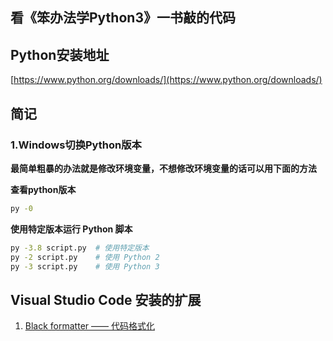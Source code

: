 ## 看《笨办法学Python3》一书敲的代码

## Python安装地址

[https://www.python.org/downloads/](https://www.python.org/downloads/)

## 简记

### 1.Windows切换Python版本

**最简单粗暴的办法就是修改环境变量，不想修改环境变量的话可以用下面的方法**

**查看python版本**

```bash
py -0
```

**使用特定版本运行 Python 脚本**

```bash
py -3.8 script.py  # 使用特定版本
py -2 script.py    # 使用 Python 2
py -3 script.py    # 使用 Python 3
```

## Visual Studio Code 安装的扩展

1. [Black formatter —— 代码格式化](https://marketplace.visualstudio.com/items?itemName=ms-python.black-formatter)
